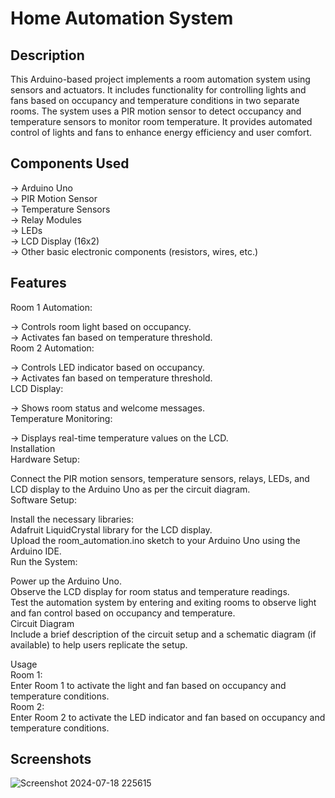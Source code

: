# Home Automation System

## Description
This Arduino-based project implements a room automation system using sensors and actuators. It includes functionality for controlling lights and fans based on occupancy and temperature conditions in two separate rooms. The system uses a PIR motion sensor to detect occupancy and temperature sensors to monitor room temperature. It provides automated control of lights and fans to enhance energy efficiency and user comfort.

## Components Used
-> Arduino Uno <br>
-> PIR Motion Sensor <br>
-> Temperature Sensors <br>
-> Relay Modules <br>
-> LEDs <br>
-> LCD Display (16x2) <br>
-> Other basic electronic components (resistors, wires, etc.) <br>

## Features
Room 1 Automation:<br>

-> Controls room light based on occupancy. <br>
-> Activates fan based on temperature threshold. <br>
Room 2 Automation: <br>

-> Controls LED indicator based on occupancy. <br>
-> Activates fan based on temperature threshold. <br>
LCD Display: <br>

-> Shows room status and welcome messages. <br>
Temperature Monitoring: <br>

-> Displays real-time temperature values on the LCD. <br>
Installation <br>
Hardware Setup: <br>

Connect the PIR motion sensors, temperature sensors, relays, LEDs, and LCD display to the Arduino Uno as per the circuit diagram. <br>
Software Setup: <br>

Install the necessary libraries: <br>
Adafruit LiquidCrystal library for the LCD display. <br>
Upload the room_automation.ino sketch to your Arduino Uno using the Arduino IDE. <br>
Run the System: <br>

Power up the Arduino Uno. <br>
Observe the LCD display for room status and temperature readings. <br>
Test the automation system by entering and exiting rooms to observe light and fan control based on occupancy and temperature. <br>
Circuit Diagram <br>
Include a brief description of the circuit setup and a schematic diagram (if available) to help users replicate the setup. <br>

Usage <br>
Room 1: <br>
Enter Room 1 to activate the light and fan based on occupancy and temperature conditions. <br>
Room 2: <br>
Enter Room 2 to activate the LED indicator and fan based on occupancy and temperature conditions. <br>
## Screenshots
![Screenshot 2024-07-18 225615](https://github.com/user-attachments/assets/8138ad40-c6a0-4bbe-bb31-538c8f9c288b)
